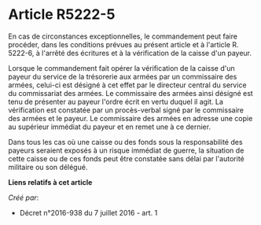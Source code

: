 # Article R5222-5

En cas de circonstances exceptionnelles, le commandement peut faire procéder, dans les conditions prévues au présent article
et à l'article R. 5222-6, à l'arrêté des écritures et à la vérification de la caisse d'un payeur. 

Lorsque le commandement fait opérer la vérification de la caisse d'un payeur du service de la trésorerie aux armées par un
commissaire des armées, celui-ci est désigné à cet effet par le directeur central du service du commissariat des armées. Le
commissaire des armées ainsi désigné est tenu de présenter au payeur l'ordre écrit en vertu duquel il agit. La vérification
est constatée par un procès-verbal signé par le commissaire des armées et le payeur. Le commissaire des armées en adresse une
copie au supérieur immédiat du payeur et en remet une à ce dernier. 

Dans tous les cas où une caisse ou des fonds sous la responsabilité des payeurs seraient exposés à un risque immédiat de
guerre, la situation de cette caisse ou de ces fonds peut être constatée sans délai par l'autorité militaire ou son délégué.

**Liens relatifs à cet article**

_Créé par_:

  - Décret n°2016-938 du 7 juillet 2016 - art. 1
